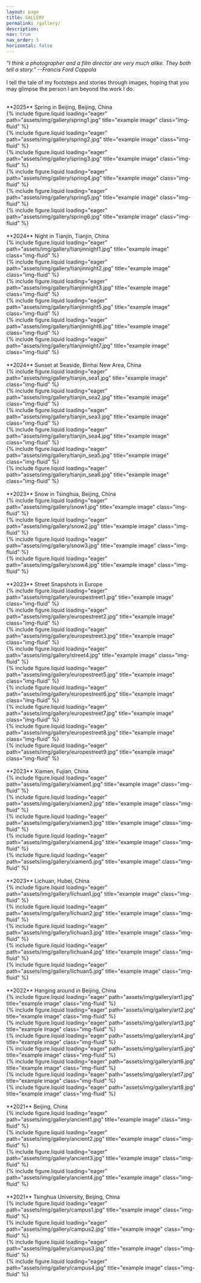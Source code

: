 ```yaml
---
layout: page
title: GALLERY
permalink: /gallery/
description:
nav: true
nav_order: 5
horizontal: false
---
```


*"I think a photographer and a film director are very much alike. They both tell a story." --Francis Ford Coppola*  
<br>
I tell the tale of my footsteps and stories through images, hoping that you may glimpse the person I am beyond the work I do.  


<br>
**2025** Spring in Beijing, Beijing, China
<div class="row">
    <div class="col-sm mt-3 mt-md-0">
        {% include figure.liquid loading="eager" path="assets/img/gallery/spring1.jpg" title="example image" class="img-fluid" %}
    </div>
    <div class="col-sm mt-3 mt-md-0">
        {% include figure.liquid loading="eager" path="assets/img/gallery/spring2.jpg" title="example image" class="img-fluid" %}
    </div>
    <div class="col-sm mt-3 mt-md-0">
        {% include figure.liquid loading="eager" path="assets/img/gallery/spring3.jpg" title="example image" class="img-fluid" %}
    </div>
</div>
<div class="row">
    <div class="col-sm mt-3 mt-md-0">
        {% include figure.liquid loading="eager" path="assets/img/gallery/spring4.jpg" title="example image" class="img-fluid" %}
    </div>
    <div class="col-sm mt-3 mt-md-0">
        {% include figure.liquid loading="eager" path="assets/img/gallery/spring5.jpg" title="example image" class="img-fluid" %}
    </div>
    <div class="col-sm mt-3 mt-md-0">
        {% include figure.liquid loading="eager" path="assets/img/gallery/spring6.jpg" title="example image" class="img-fluid" %}
    </div>
</div>

<br>
**2024** Night in Tianjin, Tianjin, China
<div class="row">
    <div class="col-sm mt-3 mt-md-0">
        {% include figure.liquid loading="eager" path="assets/img/gallery/tianjinnight1.jpg" title="example image" class="img-fluid" %}
    </div>
    <div class="col-sm mt-3 mt-md-0">
        {% include figure.liquid loading="eager" path="assets/img/gallery/tianjinnight2.jpg" title="example image" class="img-fluid" %}
    </div>
    <div class="col-sm mt-3 mt-md-0">
        {% include figure.liquid loading="eager" path="assets/img/gallery/tianjinnight3.jpg" title="example image" class="img-fluid" %}
    </div>
</div>
<div class="row">
    <div class="col-sm mt-3 mt-md-0">
        {% include figure.liquid loading="eager" path="assets/img/gallery/tianjinnight5.jpg" title="example image" class="img-fluid" %}
    </div>
    <div class="col-sm mt-3 mt-md-0">
        {% include figure.liquid loading="eager" path="assets/img/gallery/tianjinnight6.jpg" title="example image" class="img-fluid" %}
    </div>
    <div class="col-sm mt-3 mt-md-0">
        {% include figure.liquid loading="eager" path="assets/img/gallery/tianjinnight7.jpg" title="example image" class="img-fluid" %}
    </div>
</div>

<br>
**2024** Sunset at Seaside, Binhai New Area, China
<div class="row">
    <div class="col-sm-6 mt-3 mt-md-0">
        {% include figure.liquid loading="eager" path="assets/img/gallery/tianjin_sea1.jpg" title="example image" class="img-fluid" %}
    </div>
    <div class="col-sm-3 mt-3 mt-md-0">
        {% include figure.liquid loading="eager" path="assets/img/gallery/tianjin_sea2.jpg" title="example image" class="img-fluid" %}
    </div>
    <div class="col-sm-3 mt-3 mt-md-0">
        {% include figure.liquid loading="eager" path="assets/img/gallery/tianjin_sea3.jpg" title="example image" class="img-fluid" %}
    </div>
</div>
<div class="row">
    <div class="col-sm-3 mt-3 mt-md-0">
        {% include figure.liquid loading="eager" path="assets/img/gallery/tianjin_sea4.jpg" title="example image" class="img-fluid" %}
    </div>
    <div class="col-sm-3 mt-3 mt-md-0">
        {% include figure.liquid loading="eager" path="assets/img/gallery/tianjin_sea5.jpg" title="example image" class="img-fluid" %}
    </div>
    <div class="col-sm-6 mt-3 mt-md-0">
        {% include figure.liquid loading="eager" path="assets/img/gallery/tianjin_sea6.jpg" title="example image" class="img-fluid" %}
    </div>
</div>

<br>
**2023** Snow in Tsinghua, Beijing, China
<div class="row">
    <div class="col-sm-4 mt-3 mt-md-0">
        {% include figure.liquid loading="eager" path="assets/img/gallery/snow1.jpg" title="example image" class="img-fluid" %}
    </div>
    <div class="col-sm-8 mt-3 mt-md-0">
        {% include figure.liquid loading="eager" path="assets/img/gallery/snow2.jpg" title="example image" class="img-fluid" %}
    </div>
</div>
<div class="row">
    <div class="col-sm-8 mt-3 mt-md-0">
        {% include figure.liquid loading="eager" path="assets/img/gallery/snow3.jpg" title="example image" class="img-fluid" %}
    </div>
    <div class="col-sm-4 mt-3 mt-md-0">
        {% include figure.liquid loading="eager" path="assets/img/gallery/snow4.jpg" title="example image" class="img-fluid" %}
    </div>
</div>

<br>
**2023** Street Snapshots in Europe
<div class="row">
    <div class="col-sm mt-3 mt-md-0">
        {% include figure.liquid loading="eager" path="assets/img/gallery/europestreet1.jpg" title="example image" class="img-fluid" %}
    </div>
    <div class="col-sm mt-3 mt-md-0">
        {% include figure.liquid loading="eager" path="assets/img/gallery/europestreet2.jpg" title="example image" class="img-fluid" %}
    </div>
    <div class="col-sm mt-3 mt-md-0">
        {% include figure.liquid loading="eager" path="assets/img/gallery/europestreet3.jpg" title="example image" class="img-fluid" %}
    </div>
</div>
<div class="row">
    <div class="col-sm mt-3 mt-md-0">
        {% include figure.liquid loading="eager" path="assets/img/gallery/street4.jpg" title="example image" class="img-fluid" %}
    </div>
    <div class="col-sm mt-3 mt-md-0">
        {% include figure.liquid loading="eager" path="assets/img/gallery/europestreet5.jpg" title="example image" class="img-fluid" %}
    </div>
    <div class="col-sm mt-3 mt-md-0">
        {% include figure.liquid loading="eager" path="assets/img/gallery/europestreet6.jpg" title="example image" class="img-fluid" %}
    </div>
</div>
<div class="row">
    <div class="col-sm mt-3 mt-md-0">
        {% include figure.liquid loading="eager" path="assets/img/gallery/europestreet7.jpg" title="example image" class="img-fluid" %}
    </div>
    <div class="col-sm mt-3 mt-md-0">
        {% include figure.liquid loading="eager" path="assets/img/gallery/europestreet8.jpg" title="example image" class="img-fluid" %}
    </div>
    <div class="col-sm mt-3 mt-md-0">
        {% include figure.liquid loading="eager" path="assets/img/gallery/europestreet9.jpg" title="example image" class="img-fluid" %}
    </div>
</div>

<br>
**2023** Xiamen, Fujian, China
<div class="row">
    <div class="col-sm-6 mt-3 mt-md-0">
        {% include figure.liquid loading="eager" path="assets/img/gallery/xiamen1.jpg" title="example image" class="img-fluid" %}
    </div>
    <div class="col-sm-3 mt-3 mt-md-0">
        {% include figure.liquid loading="eager" path="assets/img/gallery/xiamen2.jpg" title="example image" class="img-fluid" %}
    </div>
    <div class="col-sm-3 mt-3 mt-md-0">
        {% include figure.liquid loading="eager" path="assets/img/gallery/xiamen3.jpg" title="example image" class="img-fluid" %}
    </div>
</div>
<div class="row">
    <div class="col-sm mt-3 mt-md-0">
        {% include figure.liquid loading="eager" path="assets/img/gallery/xiamen4.jpg" title="example image" class="img-fluid" %}
    </div>
    <div class="col-sm mt-3 mt-md-0">
        {% include figure.liquid loading="eager" path="assets/img/gallery/xiamen5.jpg" title="example image" class="img-fluid" %}
    </div>
</div>

<br>
**2023** Lichuan, Hubei, China
<div class="row">
    <div class="col-sm mt-3 mt-md-0">
        {% include figure.liquid loading="eager" path="assets/img/gallery/lichuan1.jpg" title="example image" class="img-fluid" %}
    </div>
    <div class="col-sm mt-3 mt-md-0">
        {% include figure.liquid loading="eager" path="assets/img/gallery/lichuan2.jpg" title="example image" class="img-fluid" %}
    </div>
</div>
<div class="row">
    <div class="col-sm-3 mt-3 mt-md-0">
        {% include figure.liquid loading="eager" path="assets/img/gallery/lichuan3.jpg" title="example image" class="img-fluid" %}
    </div>
    <div class="col-sm-3 mt-3 mt-md-0">
        {% include figure.liquid loading="eager" path="assets/img/gallery/lichuan4.jpg" title="example image" class="img-fluid" %}
    </div>
    <div class="col-sm-6 mt-3 mt-md-0">
        {% include figure.liquid loading="eager" path="assets/img/gallery/lichuan5.jpg" title="example image" class="img-fluid" %}
    </div>
</div>

<br>
**2022** Hanging around in Beijing, China
<div class="row">
    <div class="col-sm-2 mt-3 mt-md-0">
        {% include figure.liquid loading="eager" path="assets/img/gallery/art1.jpg" title="example image" class="img-fluid" %}
    </div>
    <div class="col-sm-4 mt-3 mt-md-0">
        {% include figure.liquid loading="eager" path="assets/img/gallery/art2.jpg" title="example image" class="img-fluid" %}
    </div>
    <div class="col-sm-2 mt-3 mt-md-0">
        {% include figure.liquid loading="eager" path="assets/img/gallery/art3.jpg" title="example image" class="img-fluid" %}
    </div>
    <div class="col-sm-4 mt-3 mt-md-0">
        {% include figure.liquid loading="eager" path="assets/img/gallery/art4.jpg" title="example image" class="img-fluid" %}
    </div>
</div>
<div class="row">
    <div class="col-sm-4 mt-3 mt-md-0">
        {% include figure.liquid loading="eager" path="assets/img/gallery/art5.jpg" title="example image" class="img-fluid" %}
    </div>
    <div class="col-sm-2 mt-3 mt-md-0">
        {% include figure.liquid loading="eager" path="assets/img/gallery/art6.jpg" title="example image" class="img-fluid" %}
    </div>
    <div class="col-sm-4 mt-3 mt-md-0">
        {% include figure.liquid loading="eager" path="assets/img/gallery/art7.jpg" title="example image" class="img-fluid" %}
    </div>
    <div class="col-sm-2 mt-3 mt-md-0">
        {% include figure.liquid loading="eager" path="assets/img/gallery/art8.jpg" title="example image" class="img-fluid" %}
    </div>
</div>

<br>
**2021** Beijing, China
<div class="row">
    <div class="col-sm-8 mt-3 mt-md-0">
        {% include figure.liquid loading="eager" path="assets/img/gallery/ancient1.jpg" title="example image" class="img-fluid" %}
    </div>
    <div class="col-sm-4 mt-3 mt-md-0">
        {% include figure.liquid loading="eager" path="assets/img/gallery/ancient2.jpg" title="example image" class="img-fluid" %}
    </div>
</div>
<div class="row">
    <div class="col-sm-4 mt-3 mt-md-0">
        {% include figure.liquid loading="eager" path="assets/img/gallery/ancient3.jpg" title="example image" class="img-fluid" %}
    </div>
    <div class="col-sm-8 mt-3 mt-md-0">
        {% include figure.liquid loading="eager" path="assets/img/gallery/ancient4.jpg" title="example image" class="img-fluid" %}
    </div>
</div>

<br>
**2021** Tsinghua University, Beijing, China
<div class="row">
    <div class="col-sm-4 mt-3 mt-md-0">
        {% include figure.liquid loading="eager" path="assets/img/gallery/campus1.jpg" title="example image" class="img-fluid" %}
    </div>
    <div class="col-sm-8 mt-3 mt-md-0">
        {% include figure.liquid loading="eager" path="assets/img/gallery/campus2.jpg" title="example image" class="img-fluid" %}
    </div>
</div>
<div class="row">
    <div class="col-sm-8 mt-3 mt-md-0">
        {% include figure.liquid loading="eager" path="assets/img/gallery/campus3.jpg" title="example image" class="img-fluid" %}
    </div>
    <div class="col-sm-4 mt-3 mt-md-0">
        {% include figure.liquid loading="eager" path="assets/img/gallery/campus4.jpg" title="example image" class="img-fluid" %}
    </div>
</div>


